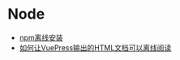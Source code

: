 # Node

 - [npm离线安装](npm-offline-install.md)
 - [如何让VuePress输出的HTML文档可以离线阅读](how-to-offline-vuepress-html-output.md)

